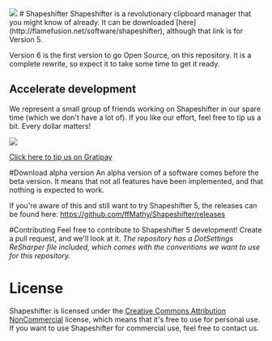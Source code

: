 <img src="https://ci.appveyor.com/api/projects/status/hnhqpn0rwcsvccng/branch/master?svg=true" />
# Shapeshifter
Shapeshifter is a revolutionary clipboard manager that you might know of already. It can be downloaded [here](http://flamefusion.net/software/shapeshifter),
although that link is for Version 5. 

Version 6 is the first version to go Open Source, on this repository. It is a complete rewrite, so expect it to take some time to get it ready.

## Accelerate development
We represent a small group of friends working on Shapeshifter in our spare time (which we don't have a lot of). If you like our effort, feel free to tip us a bit.
Every dollar matters!

<img src="https://img.shields.io/gratipay/The%20Shapeshifter%20team.svg" />

[Click here to tip us on Gratipay](https://gratipay.com/The%20Shapeshifter%20team/)

#Download alpha version
An alpha version of a software comes before the beta version. It means that not all features have been implemented, and that nothing is expected to work.

If you're aware of this and still want to try Shapeshifter 5, the releases can be found here: https://github.com/ffMathy/Shapeshifter/releases

#Contributing
Feel free to contribute to Shapeshifter 5 development! Create a pull request, and we'll look at it. *The repository has a DotSettings ReSharper file included, which comes with the conventions we want to use for this repository.*

# License
Shapeshifter is licensed under the 
[Creative Commons Attribution NonCommercial](https://tldrlegal.com/license/creative-commons-attribution-noncommercial-(cc-nc)) license, which means that it's free to use
for personal use.
If you want to use Shapeshifter for commercial use, feel free to contact us.
